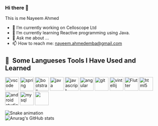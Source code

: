 ### Hi there 👋

This is me Nayeem Ahmed

- 🔭 I’m currently working on Celloscope Ltd
- 🌱 I’m currently learning Reactive programming using Java.
- 💬 Ask me about ...
- 📫 How to reach me: nayeem.ahmedemba@gmail.com




<h2> 🚀 &nbsp;Some Langueses Tools I Have Used and Learned</h2>
<p align="left">
<img src="https://cdn.jsdelivr.net/gh/devicons/devicon/icons/vscode/vscode-original.svg" alt="vscode" width="45" height="45"/>
<img src="https://cdn.jsdelivr.net/gh/devicons/devicon/icons/spring/spring-original.svg" alt="spring" width="45 height="45"/>
<img src="https://cdn.jsdelivr.net/gh/devicons/devicon/icons/bootstrap/bootstrap-original.svg" alt="bootstrap" width="45 height="45"/>
<img src="https://cdn.jsdelivr.net/gh/devicons/devicon/icons/java/java-original-wordmark.svg" alt="java" width="45 height="45"/>
<img src="https://cdn.jsdelivr.net/gh/devicons/devicon/icons/javascript/javascript-original.svg"  alt="javascript" width="45 height="45"/>
<img src="https://cdn.jsdelivr.net/gh/devicons/devicon/icons/angularjs/angularjs-original.svg" alt="angular" width="45 height="45"/>
<img src="https://cdn.jsdelivr.net/gh/devicons/devicon/icons/git/git-original.svg" alt="git" width="45" height="45"/>           
<img src="https://cdn.jsdelivr.net/gh/devicons/devicon/icons/intellij/intellij-original.svg" alt="vintellij" width="45" height="45"/>
<img src="https://cdn.jsdelivr.net/gh/devicons/devicon/icons/flutter/flutter-original.svg" alt="Flutter" width="45" height="45"/>
<img src="https://cdn.jsdelivr.net/gh/devicons/devicon/icons/html5/html5-original-wordmark.svg" alt="html5" width="45" height="45"/>
<img src="https://cdn.jsdelivr.net/gh/devicons/devicon/icons/androidstudio/androidstudio-original.svg" alt="android studio" width="45" height="45"/>       
<img src="https://cdn.jsdelivr.net/gh/devicons/devicon/icons/mysql/mysql-original.svg" alt="mysql" width="45" height="45"/>          
<img src="https://cdn.jsdelivr.net/gh/devicons/devicon/icons/oracle/oracle-original.svg" alt="" width="45" height="45"/>
          
          
          
          
          
 ![Snake animation](https://github.com/thepiyushmalhotra/thepiyushmalhotra/blob/output/github-contribution-grid-snake.svg)    
 ![Anurag's GitHub stats](https://github-readme-stats.vercel.app/api?username=anuraghazra&show_icons=true&theme=transparent)
          


</p>
